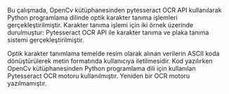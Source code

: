 Bu çalışmada, OpenCv kütüphanesinden pytesseract OCR API kullanılarak Python programlama dilinde optik karakter tanıma işlemleri gerçekleştirilmiştir. Karakter tanıma işlemi için iki örnek üzerinde durulmuştur: Pytesseract OCR API ile karakter tanıma ve plaka tanıma sistemi
gerçekleştirilmiştir.


Optik karakter tanımlama temelde resim olarak alınan verilerin ASCII koda dönüştürülerek metin formatında
kullanıcıya iletilmesidir. 
Kod yazılırken OpenCv kütüphanesinden Python programlama dili için kullanılan Pytesseract OCR motoru kullanılmıştır. Yeniden bir OCR motoru yazılmamıştır.
